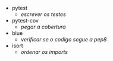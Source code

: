 - pytest
    - *escrever os testes*
- pytest-cov
    - *pegar a cobertura*
- blue 
    - *verificar se o codigo segue a pep8*
- isort
    - *ordenar os imports*
